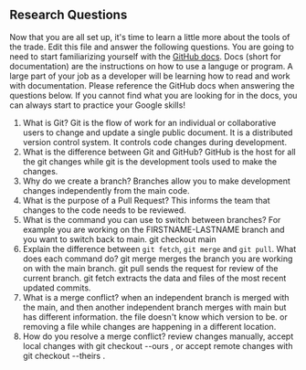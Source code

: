 ## Research Questions 

Now that you are all set up, it's time to learn a little more about the tools of the trade. Edit this file and answer the following questions. You are going to need to start familiarizing yourself with the [GitHub docs](https://docs.github.com/en). Docs (short for documentation) are the instructions on how to use a languge or program. A large part of your job as a developer will be learning how to read and work with documentation. Please reference the GitHub docs when answering the questions below. If you cannot find what you are looking for in the docs, you can always start to practice your Google skills!

1. What is Git?
Git is the flow of work for an individual or collaborative users to change and update a single public document. It is a distributed version control system. It controls code changes during development.
2. What is the difference between Git and GitHub?
GitHub is the host for all the git changes while git is the development tools used to make the changes.
3. Why do we create a branch?
Branches allow you to make development changes independently from the main code.
4. What is the purpose of a Pull Request?
This informs the team that changes to the code needs to be reviewed.
5. What is the command you can use to switch between branches? For example you are working on the FIRSTNAME-LASTNAME branch and you want to switch back to main.
git checkout main
6. Explain the difference between `git fetch`, `git merge` and `git pull`. What does each command do?
git merge merges the branch you are working on with the main branch. git pull sends the request for review of the current branch. git fetch extracts the data and files of the most recent updated commits.
7. What is a merge conflict?
when an independent branch is merged with the main, and then another independent branch merges with main but has different information. the file doesn't know which version to be. or removing a file while changes are happening in a different location.
8. How do you resolve a merge conflict?
review changes manually, accept local changes with git checkout --ours <file name>, or accept remote changes with git checkout --theirs <file name>. 
